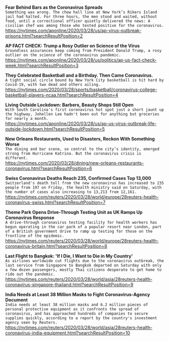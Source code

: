 **Fear Behind Bars as the Coronavirus Spreads**\
`Something was wrong. The chow hall line at New York’s Rikers Island jail had halted. For three hours, the men stood and waited, without food, until a correctional officer quietly delivered the news: A civilian chef was among those who tested positive for the coronavirus.`\
https://nytimes.com/aponline/2020/03/28/us/ap-virus-outbreak-prisons.html?searchResultPosition=2

**AP FACT CHECK: Trump a Rosy Outlier on Science of the Virus**\
`Groundless assurances keep coming from President Donald Trump, a rosy outlier on the science of the coronavirus pandemic.`\
https://nytimes.com/aponline/2020/03/28/us/politics/ap-us-fact-check-week.html?searchResultPosition=3

**They Celebrated Basketball and a Birthday. Then Came Coronavirus.**\
`A tight social circle bound by New York City basketball is hit hard by Covid-19, with two dead and others ailing.`\
https://nytimes.com/2020/03/28/sports/basketball/coronavirus-college-basketball-players-ncaa.html?searchResultPosition=4

**Living Outside Lockdown: Barbers, Beauty Shops Still Open**\
`With South Carolina's first coronavirus hot spot just a short jaunt up the highway, Johellen Lee hadn't been out for anything but groceries for nearly a month.`\
https://nytimes.com/aponline/2020/03/28/us/ap-us-virus-outbreak-life-outside-lockdown.html?searchResultPosition=5

**New Orleans Restaurants, Used to Disasters, Reckon With Something Worse**\
`The dining and bar scene, so central to the city’s identity, emerged strong from Hurricane Katrina. But the coronavirus crisis is different.`\
https://nytimes.com/2020/03/28/dining/new-orleans-restaurants-coronavirus.html?searchResultPosition=6

**Swiss Coronavirus Deaths Reach 235, Confirmed Cases Top 13,000**\
`Switzerland's death toll from the new coronavirus has increased to 235 people from 197 on Friday, the health ministry said on Saturday, with the number of cases also increasing to 13,213 from 12,161.`\
https://nytimes.com/reuters/2020/03/28/world/europe/28reuters-health-coronavirus-swiss.html?searchResultPosition=7

**Theme Park Opens Drive-Through Testing Unit as UK Ramps Up Coronavirus Response**\
`A drive-through coronavirus testing facility for health workers has begun operating in the car park of a popular resort near London, part of a British government drive to ramp up testing for those on the frontline of the epidemic.`\
https://nytimes.com/reuters/2020/03/28/world/europe/28reuters-health-coronavirus-britain.html?searchResultPosition=8

**Last Flight to Bangkok: 'If I Die, I Want to Die in My Country'**\
`As airlines worldwide cut flights due to the coronavirus outbreak, the last service from Singapore to Bangkok departed on Saturday with only a few dozen passengers, mostly Thai citizens desperate to get home to ride out the pandemic.`\
https://nytimes.com/reuters/2020/03/28/world/asia/28reuters-health-coronavirus-singapore-thailand.html?searchResultPosition=9

**India Needs at Least 38 Million Masks to Fight Coronavirus-Agency Document**\
`India needs at least 38 million masks and 6.2 million pieces of personal protective equipment as it confronts the spread of coronavirus, and has approached hundreds of companies to secure supplies quickly, according to a report by the country's investment agency seen by Reuters.`\
https://nytimes.com/reuters/2020/03/28/world/asia/28reuters-health-coronavirus-india-equipment.html?searchResultPosition=10

